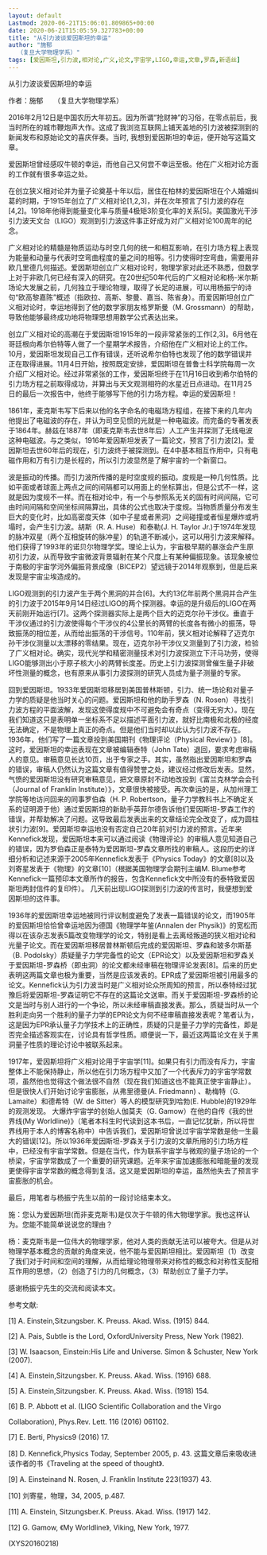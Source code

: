 ```yaml
---
layout: default
Lastmod: 2020-06-21T15:06:01.809865+00:00
date: 2020-06-21T15:05:59.327783+00:00
title: "从引力波谈爱因斯坦的幸运"
author: "施郁
　　（复旦大学物理学系）"
tags: [爱因斯坦,引力波,相对论,广义,论文,宇宙学,LIGO,幸运,文章,罗森,新语丝]
---
```


从引力波谈爱因斯坦的幸运

作者：施郁　　（复旦大学物理学系）

2016年2月12日是中国农历大年初五。因为所谓“抢财神”的习俗，在零点前后，我当时所在的城市鞭炮声大作。这成了我浏览互联网上铺天盖地的引力波被探测到的新闻发布和原始论文的喜庆伴奏。当时, 我想到爱因斯坦的幸运，便开始写这篇文章。

爱因斯坦曾经感叹牛顿的幸运，而他自己又何尝不幸运至极。他在广义相对论方面的工作就有很多幸运之处。

在创立狭义相对论并为量子论奠基十年以后，居住在柏林的爱因斯坦在个人婚姻纠葛的时期，于1915年创立了广义相对论[1,2,3]，并在次年预言了引力波的存在[4,2]。1918年他得到能量变化率与质量4极矩3阶变化率的关系[5]。美国激光干涉引力波天文台（LIGO）观测到引力波这件事正好成为对广义相对论100周年的纪念。

广义相对论的精髓是物质运动与时空几何的统一和相互影响，在引力场方程上表现为能量和动量与代表时空弯曲程度的量之间的相等。引力使得时空弯曲，需要用非欧几里德几何描述。爱因斯坦创立广义相对论时，物理学家对此还不熟悉，但数学上对于非欧几何已经有深入的研究。在20世纪50年代后的广义相对论和杨-米尔斯场论大发展之前，几何独立于理论物理，取得了长足的进展，可以用杨振宁的诗句“欧高黎嘉陈”概述（指欧拉、高斯、黎曼、嘉当、陈省身）。而爱因斯坦创立广义相对论时，幸运地得到了他的数学家朋友格罗斯曼（M. Grossmann）的帮助，导致他能够最终成功地将物理思想用数学公式表达出来。

创立广义相对论的高潮在于爱因斯坦1915年的一段非常紧张的工作[2,3]。6月他在哥廷根向希尔伯特等人做了一个星期学术报告，介绍他在广义相对论上的工作。10月，爱因斯坦发现自己工作有错误，还听说希尔伯特也发现了他的数学错误并正在取得进展。11月4日开始，按照既定安排，爱因斯坦在普鲁士科学院每周一次介绍广义相对论。经过非常紧张的工作，爱因斯坦终于在11月16日收到希尔伯特的引力场方程之前取得成功，并算出与天文观测相符的水星近日点进动。在11月25日的最后一次报告中，他终于能够写下他的引力场方程。幸运的爱因斯坦！

1861年，麦克斯韦写下后来以他的名字命名的电磁场方程组，在接下来的几年内他提出了电磁波的存在，并认为司空见惯的光就是一种电磁波。而完备的专著发表于1864年。赫兹在1887年（即麦克斯韦去世8年后）人工产生并探测了无线电波这种电磁波。与之类似，1916年爱因斯坦发表了一篇论文，预言了引力波[2]。爱因斯坦去世60年后的现在，引力波终于被探测到。在4中基本相互作用中，只有电磁作用和万有引力是长程的，所以引力波显然是了解宇宙的一个新窗口。

波是振动的传播。而引力波所传播的是时空度规的振动。度规是一种几何性质。比如平面或者球面上两点之间的间隔都可以用面上的坐标算出，但是公式不一样，这就是因为度规不一样。而在相对论中，有一个与参照系无关的固有时间间隔，它可由时间间隔和空间坐标间隔算出，具体的公式也取决于度规。当物质质量分布发生巨大的变化时，比如高密度天体（如中子星或者黑洞）之间碰撞或者恒星爆炸或坍塌时，会产生引力波。胡斯（R. A. Huse）和泰勒(J. H. Taylor Jr.)于1974年发现的脉冲双星（两个互相旋转的脉冲星）的轨道不断减小，这可以用引力波来解释。他们获得了1993年的诺贝尔物理学奖。理论上认为，宇宙极早期的暴涨会产生原初引力波，从而导致宇宙微波背景辐射在某个尺度上有某种偏振现象。该现象被位于南极的宇宙学河外偏振背景成像（BICEP2）望远镜于2014年观察到，但是后来发现是宇宙尘埃造成的。

LIGO观测到的引力波产生于两个黑洞的并合[6]。大约13亿年前两个黑洞并合产生的引力波于2015年9月14日经过LIGO的两个探测器。幸运的是升级后的LIGO在两天前刚开始运行[7]。这两个探测器实际上是两个巨大的迈克尔孙干涉仪。垂直于干涉仪通过的引力波使得每个干涉仪的4公里长的两臂的长度各有微小的振荡，导致振荡的相位差，从而给出振荡的干涉信号。110年前，狭义相对论解释了迈克尔孙干涉仪测量以太漂移的零结果。现在，迈克尔孙干涉仪又测量到了引力波，检验了广义相对论。确实，现代光学和精密测量技术对引力波探测立下汗马功劳，使得LIGO能够测出小于原子核大小的两臂长度差。历史上引力波探测曾催生量子非破坏性测量的概念，也有原来从事引力波探测的研究人员成为量子测量的专家。

回到爱因斯坦。1933年爱因斯坦移居到美国普林斯顿，引力、统一场论和对量子力学的质疑是他当时关心的问题。爱因斯坦和他的助手罗森（N. Rosen）寻找引力波方程的平面波解，发现这使得度规中不可避免会有奇点（变得无穷大）。现在我们知道这只是表明单一坐标系不足以描述平面引力波，就好比南极和北极的经度无法确定，不是物理上真正的奇点。但是他们当时却以此认为引力波不存在。1936年，他们写了一篇文章投到美国期刊《物理评论（Physical Review）》[8]。这时，爱因斯坦的幸运表现在文章被编辑泰特（John Tate）退回，要求考虑审稿人的意见。审稿意见长达10页，出于专家之手。其实，虽然指出爱因斯坦和罗森的错误，审稿人仍然认为这篇文章有值得赞誉之处，建议经过修改后发表。显然，气愤的爱因斯坦没有研究审稿意见，把文章原封不动地改投到《富兰克林学会会刊（Journal of Franklin Institute）》，文章很快被接受。再次幸运的是，从加州理工学院等地访问回来的同事罗伯森（H. P. Robertson，量子力学教科书上不确定关系的证明源于他）通过爱因斯坦的新助手英菲尔德告诉他们爱因斯坦-罗森工作的错误，并帮助解决了问题。这导致最后发表出来的文章结论完全改变了，成为圆柱状引力波[9]。爱因斯坦幸运地没有否定自己20年前对引力波的预言。近年来Kennefick发现，爱因斯坦本来可以通过阅读《物理评论》的审稿人意见知道自己的错误，因为罗伯森正是泰特为爱因斯坦-罗森文章所找的审稿人。这段历史的详细分析和记述来源于2005年Kennefick发表于《Physics Today》的文章[8]以及刘寄星发表于《物理》的文章[10]（根据美国物理学会期刊主编M. Blume参考Kennefick一篇预印本文章所作的报告，包含Kennefick文中所没有的泰特致爱因斯坦两封信件的复印件）。 几天前出现LIGO探测到引力波的传言时，我便想到爱因斯坦的这件事。

1936年的爱因斯坦幸运地被同行评议制度避免了发表一篇错误的论文，而1905年的爱因斯坦恰恰曾幸运地因为德国《物理学年鉴(Annalen der Physik)》的宽松而得以在该杂志发表5篇改变物理学的论文，特别是看上去离经叛道的狭义相对论和光量子论文。而在爱因斯坦移居普林斯顿后完成的爱因斯坦、罗森和玻多尔斯基（B. Podolsky）质疑量子力学完备性的论文（EPR论文）以及爱因斯坦和罗森关于爱因斯坦-罗森桥（即虫洞）的论文都未经审稿在物理评论发表[8]。后来的历史表明这两篇文章也极为重要，当然是应该发表的。EPR成了爱因斯坦被引用最多的论文。Kennefick认为引力波当时是广义相对论众所周知的预言，所以泰特经过犹豫后将爱因斯坦-罗森证明它不存在的这篇论文送审。而关于爱因斯坦-罗森桥的论文是当时与别人进行的一个争论，所以未经审稿直接发表。那么，质疑当时从一个胜利走向另一个胜利的量子力学的EPR论文为何不经审稿直接发表呢？笔者认为，这是因为EPR承认量子力学技术上的正确性，质疑的只是量子力学的完备性，即是否完全描述客观实在，讨论具有哲学性质。顺便说一下，最近这两篇论文在关于黑洞量子性质的理论讨论中被联系起来。

1917年，爱因斯坦将广义相对论用于宇宙学[11]。如果只有引力而没有斥力，宇宙整体上不能保持静止，所以他在引力场方程中又加了一个代表斥力的宇宙学常数项，虽然他也觉得这个做法很不自然（现在我们知道这也不能真正使宇宙静止）。但是很快人们开始讨论宇宙膨胀，从弗里德曼(A. Friedmann) 、勒梅特（G. Lamaite）和德希特（W. de Sitter）等人的模型研究到哈勃(E. Hubble)的1929年的观测发现。 大爆炸宇宙学的创始人伽莫夫（G. Gamow）在他的自传《我的世界线(My Worldline)》（笔者本科生时代读到这本书后，一直记忆犹新，所以将世界线用于本人的博客名称中）中告诉我们，爱因斯坦曾说过宇宙学常数是他一生最大的错误[12]。所以1936年爱因斯坦-罗森关于引力波的文章所用的引力场方程中，已经没有宇宙学常数。但是在当代，作为联系宇宙学与微观的量子场论的一个桥梁，宇宙学常数成了一个重要的研究课题。近年来宇宙加速膨胀和暗能量的发现更使得宇宙学常数的概念得到复活。这又是爱因斯坦的幸运，虽然他失去了预言宇宙膨胀的机会。

最后，用笔者与杨振宁先生以前的一段讨论结束本文。

施：您认为爱因斯坦(而非麦克斯韦)是仅次于牛顿的伟大物理学家。我也这样认为。您能不能简单说说您的理由？

杨：麦克斯韦是一位伟大的物理学家，他对人类的贡献无法可以被夸大。但是从对物理学基本概念的贡献的角度来说，他不能与爱因斯坦相比。爱因斯坦（1）改变了我们对于时间和空间的理解，从而给理论物理带来对称性的概念和对称性支配相互作用的思想，（2）创造了引力的几何概念，（3）帮助创立了量子力学。

感谢杨振宁先生的交流和阅读本文。

参考文献:

[1] A. Einstein,Sitzungsber. K. Preuss. Akad. Wiss. (1915) 844.

[2] A. Pais, Subtle is the Lord, OxfordUniversity Press, New York (1982).

[3] W. Isaacson, Einstein:His Life and Universe. Simon & Schuster, New York (2007).

[4] A. Einstein,Sitzungsber. K. Preuss. Akad. Wiss. (1916) 688.

[5] A. Einstein,Sitzungsber. K. Preuss. Akad. Wiss. (1918) 154.

[6] B. P. Abbott et al. (LIGO Scientific Collaboration and the Virgo

Collaboration), Phys.Rev. Lett. 116 (2016) 061102.

[7] E. Berti, Physics9 (2016) 17.

[8] D. Kennefick,Physics Today, September 2005, p. 43. 这篇文章后来吸收进该作者的书《Traveling at the speed of thought》.

[9] A. Einsteinand N. Rosen, J. Franklin Institute 223(1937) 43.

[10] 刘寄星，物理，34, 2005, p.487.

[11] A. Einstein, Sitzungsber.K. Preuss. Akad. Wiss. (1917) 142.

[12] G. Gamow, 《My Worldline》, Viking, New York, 1977.

(XYS20160218)

